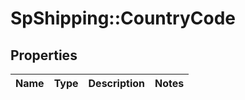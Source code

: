 # SpShipping::CountryCode

## Properties
Name | Type | Description | Notes
------------ | ------------- | ------------- | -------------

